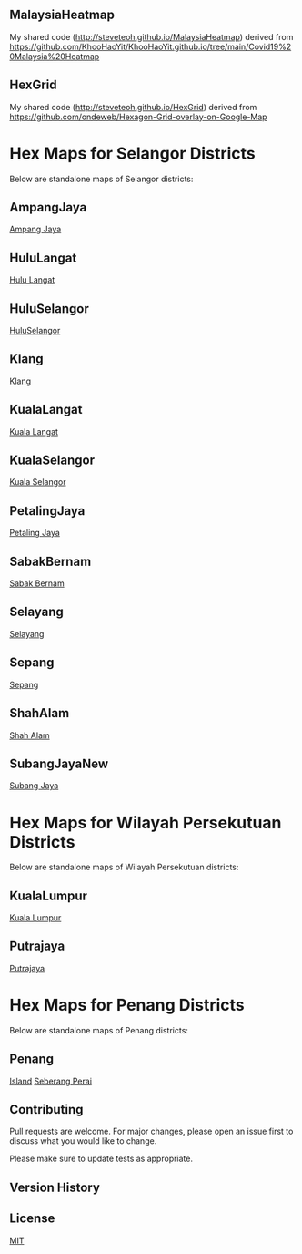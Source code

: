 ## MalaysiaHeatmap
My shared code (http://steveteoh.github.io/MalaysiaHeatmap) derived from https://github.com/KhooHaoYit/KhooHaoYit.github.io/tree/main/Covid19%20Malaysia%20Heatmap

## HexGrid
My shared code (http://steveteoh.github.io/HexGrid) derived from https://github.com/ondeweb/Hexagon-Grid-overlay-on-Google-Map 

# Hex Maps for Selangor Districts
Below are standalone maps of Selangor districts:
## AmpangJaya 
[Ampang Jaya](http://steveteoh.github.io/AmpangJaya/)
## HuluLangat 
[Hulu Langat](http://steveteoh.github.io/HuluLangat/)
## HuluSelangor 
[HuluSelangor](http://steveteoh.github.io/HuluSelangor/)
## Klang 
[Klang](http://steveteoh.github.io/Klang/)
## KualaLangat 
[Kuala Langat](http://steveteoh.github.io/KualaLangat/)
## KualaSelangor 
[Kuala Selangor](http://steveteoh.github.io/KualaSelangor/)
## PetalingJaya
[Petaling Jaya](http://steveteoh.github.io/PetalingJaya/)
## SabakBernam 
[Sabak Bernam](http://steveteoh.github.io/SabakBernam)
## Selayang 
[Selayang](http://steveteoh.github.io/Selayang/)
## Sepang 
[Sepang](http://steveteoh.github.io/Sepang/)
## ShahAlam 
[Shah Alam](http://steveteoh.github.io/ShahAlam/)
## SubangJayaNew 
[Subang Jaya](http://steveteoh.github.io/SubangJayaNew/)

# Hex Maps for Wilayah Persekutuan Districts
Below are standalone maps of Wilayah Persekutuan districts:
## KualaLumpur 
[Kuala Lumpur](http://steveteoh.github.io/KualaLumpur)
## Putrajaya 
[Putrajaya](http://steveteoh.github.io/Putrajaya)

# Hex Maps for Penang Districts
Below are standalone maps of Penang districts:
## Penang 
[Island](http://steveteoh.github.io/Penang/island.html)
[Seberang Perai](http://steveteoh.github.io/Penang/perai.html)

## Contributing
Pull requests are welcome. For major changes, please open an issue first to discuss what you would like to change.

Please make sure to update tests as appropriate.

## Version History


## License
[MIT](https://choosealicense.com/licenses/mit/)